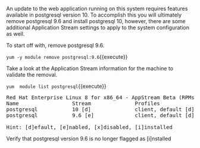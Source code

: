 An update to the web application running on this system requires features available in postgresql version 10.
To accomplish this you will ultimately remove postgresql 9.6 and install postgresql 10, however, there are some
additional Application Stream settings to apply to the system configuration as well.

To start off with, remove postgresql 9.6.

`yum -y module remove postgresql:9.6`{{execute}}

Take a look at the Application Stream information for the machine to validate the removal.

`yum  module list postgresql`{{execute}}

<pre class="file">
Red Hat Enterprise Linux 8 for x86_64 - AppStream Beta (RPMs)
Name                 Stream              Profiles                         Summary
postgresql           10 [d]              client, default [d]              postgresql module
postgresql           9.6 [e]             client, default [d]              postgresql module

Hint: [d]efault, [e]nabled, [x]disabled, [i]installed
</pre>

Verify that postgresql version 9.6 is no longer flagged as [i]nstalled
